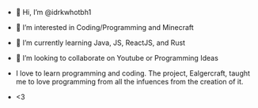 - 👋 Hi, I’m @idrkwhotbh1
- 👀 I’m interested in Coding/Programming and Minecraft
- 🌱 I’m currently learning Java, JS, ReactJS, and Rust
- 💞️ I’m looking to collaborate on Youtube or Programming Ideas

- I love to learn programming and coding. The project, Ealgercraft, taught me to love programming from all the infuences from the creation of it.
- <3
